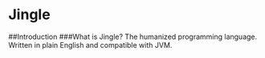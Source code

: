 # Jingle

##Introduction
###What is Jingle?
The humanized programming language. Written in plain English and compatible with JVM.
